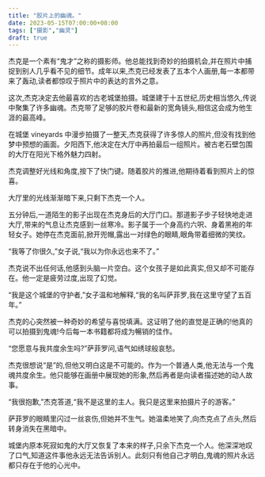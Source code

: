 ```yaml
---
title: "胶片上的幽魂。"
date: 2023-05-15T07:00:00+08:00
tags: ["摄影","幽灵"]
draft: true
---
```


杰克是一个素有“鬼才”之称的摄影师。他总能找到奇妙的拍摄机会,并在照片中捕捉到别人几乎看不见的细节。成年以来,杰克已经发表了五本个人画册,每一本都带来了轰动,读者都惊叹于照片中的表达的言外之意。

这次,杰克决定去他最喜欢的古老城堡拍摄。城堡建于十五世纪,历史相当悠久,传说中聚集了许多幽魂。杰克带了足够的胶片卷和最新的宽角镜头,相信这会成为他生涯的最高峰。

在城堡 vineyards 中漫步拍摄了一整天,杰克获得了许多惊人的照片,但没有找到他梦中预想的画面。夕阳西下,他决定在大厅中再拍最后一组照片。被古老石壁包围的大厅在阳光下格外魅力四射。

杰克调整好光线和角度,按下了快门键。随着胶片的推进,他期待着看到照片上的惊喜。

大厅里的光线渐渐暗下来,只剩下杰克一个人。

五分钟后,一道陌生的影子出现在杰克身后的大厅门口。那道影子步子轻快地走进大厅,带来的气息让杰克感到一丝寒冷。影子属于一个身高约六呎、身着黑袍的年轻女子。她停在杰克面前,掀开兜帽,露出一对绿色的眼睛,眼角带着细微的笑纹。

“我等了你很久,”女子说,“我以为你永远也来不了。”

杰克说不出任何话,他感到头脑一片空白。这个女孩子是如此真实,但又却不可能存在。他一定是疲劳过度,出现了幻觉。

“我是这个城堡的守护者,”女子温和地解释,“我的名叫萨菲罗,我在这里守望了五百年。”

杰克的心突然被一种奇妙的希望与喜悦填满。这证明了他的直觉是正确的!他真的可以拍摄到鬼魂!今后每一本书籍都将成为暢销的佳作。

“您愿意与我共度余生吗?”萨菲罗问,语气如绣球般哀愁。

杰克很想说“是”的,但他又明白这是不可能的。作为一个普通人类,他无法与一个鬼魂共度余生。他只能够在画册中展现她的形象,然后再者是向读者描述她的动人故事。

“我很抱歉,”杰克答道,“我不是这里的主人。我只是这里来拍摄片子的游客。”

萨菲罗的眼睛里闪过一丝哀伤,但她并不生气。她温柔地笑了,向杰克点了点头,然后转身消失在黑暗中。

城堡内原本死寂如鬼的大厅又恢复了本来的样子,只余下杰克一个人。他深深地叹了口气,知道这件事他永远无法告诉别人。此刻只有他自己才明白,鬼魂的照片永远都只存在于他的心光中。